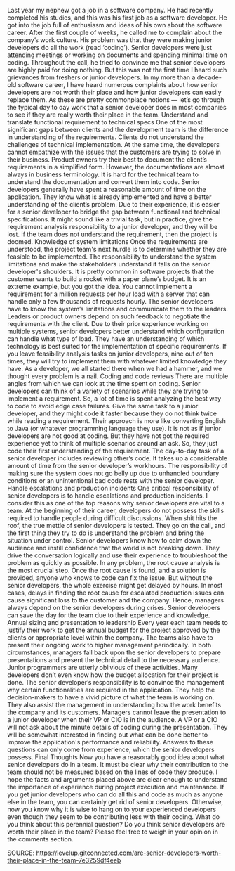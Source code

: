
Last year my nephew got a job in a software company. He had recently completed his studies, and this was his first job as a software developer. He got into the job full of enthusiasm and ideas of his own about the software career.
After the first couple of weeks, he called me to complain about the company’s work culture. His problem was that they were making junior developers do all the work (read ‘coding’). Senior developers were just attending meetings or working on documents and spending minimal time on coding.
Throughout the call, he tried to convince me that senior developers are highly paid for doing nothing. But this was not the first time I heard such grievances from freshers or junior developers.
In my more than a decade-old software career, I have heard numerous complaints about how senior developers are not worth their place and how junior developers can easily replace them.
As these are pretty commonplace notions — let’s go through the typical day to day work that a senior developer does in most companies to see if they are really worth their place in the team.
Understand and translate functional requirement to technical specs
One of the most significant gaps between clients and the development team is the difference in understanding of the requirements. Clients do not understand the challenges of technical implementation. At the same time, the developers cannot empathize with the issues that the customers are trying to solve in their business.
Product owners try their best to document the client’s requirements in a simplified form. However, the documentations are almost always in business terminology. It is hard for the technical team to understand the documentation and convert them into code.
Senior developers generally have spent a reasonable amount of time on the application. They know what is already implemented and have a better understanding of the client’s problem. Due to their experience, it is easier for a senior developer to bridge the gap between functional and technical specifications.
It might sound like a trivial task, but in practice, give the requirement analysis responsibility to a junior developer, and they will be lost. If the team does not understand the requirement, then the project is doomed.
Knowledge of system limitations
Once the requirements are understood, the project team's next hurdle is to determine whether they are feasible to be implemented. The responsibility to understand the system limitations and make the stakeholders understand it falls on the senior developer's shoulders.
It is pretty common in software projects that the customer wants to build a rocket with a paper plane’s budget. It is an extreme example, but you got the idea.
You cannot implement a requirement for a million requests per hour load with a server that can handle only a few thousands of requests hourly. The senior developers have to know the system’s limitations and communicate them to the leaders. Leaders or product owners depend on such feedback to negotiate the requirements with the client.
Due to their prior experience working on multiple systems, senior developers better understand which configuration can handle what type of load. They have an understanding of which technology is best suited for the implementation of specific requirements.
If you leave feasibility analysis tasks on junior developers, nine out of ten times, they will try to implement them with whatever limited knowledge they have. As a developer, we all started there when we had a hammer, and we thought every problem is a nail.
Coding and code reviews
There are multiple angles from which we can look at the time spent on coding. Senior developers can think of a variety of scenarios while they are trying to implement a requirement. So, a lot of time is spent analyzing the best way to code to avoid edge case failures.
Give the same task to a junior developer, and they might code it faster because they do not think twice while reading a requirement. Their approach is more like converting English to Java (or whatever programming language they use).
It is not as if junior developers are not good at coding. But they have not got the required experience yet to think of multiple scenarios around an ask. So, they just code their first understanding of the requirement.
The day-to-day task of a senior developer includes reviewing other’s code. It takes up a considerable amount of time from the senior developer’s workhours. The responsibility of making sure the system does not go belly up due to unhandled boundary conditions or an unintentional bad code rests with the senior developer.
Handle escalations and production incidents
One critical responsibility of senior developers is to handle escalations and production incidents. I consider this as one of the top reasons why senior developers are vital to a team.
At the beginning of their career, developers do not possess the skills required to handle people during difficult discussions. When shit hits the roof, the true mettle of senior developers is tested. They go on the call, and the first thing they try to do is understand the problem and bring the situation under control.
Senior developers know how to calm down the audience and instill confidence that the world is not breaking down. They drive the conversation logically and use their experience to troubleshoot the problem as quickly as possible.
In any problem, the root cause analysis is the most crucial step. Once the root cause is found, and a solution is provided, anyone who knows to code can fix the issue. But without the senior developers, the whole exercise might get delayed by hours.
In most cases, delays in finding the root cause for escalated production issues can cause significant loss to the customer and the company. Hence, managers always depend on the senior developers during crises. Senior developers can save the day for the team due to their experience and knowledge.
Annual sizing and presentation to leadership
Every year each team needs to justify their work to get the annual budget for the project approved by the clients or appropriate level within the company. The teams also have to present their ongoing work to higher management periodically.
In both circumstances, managers fall back upon the senior developers to prepare presentations and present the technical detail to the necessary audience. Junior programmers are utterly oblivious of these activities. Many developers don’t even know how the budget allocation for their project is done.
The senior developer’s responsibility is to convince the management why certain functionalities are required in the application. They help the decision-makers to have a vivid picture of what the team is working on. They also assist the management in understanding how the work benefits the company and its customers.
Managers cannot leave the presentation to a junior developer when their VP or CIO is in the audience. A VP or a CIO will not ask about the minute details of coding during the presentation.
They will be somewhat interested in finding out what can be done better to improve the application's performance and reliability. Answers to these questions can only come from experience, which the senior developers possess.
Final Thoughts
Now you have a reasonably good idea about what senior developers do in a team. It must be clear why their contribution to the team should not be measured based on the lines of code they produce.
I hope the facts and arguments placed above are clear enough to understand the importance of experience during project execution and maintenance.
If you get junior developers who can do all this and code as much as anyone else in the team, you can certainly get rid of senior developers. Otherwise, now you know why it is wise to hang on to your experienced developers even though they seem to be contributing less with their coding.
What do you think about this perennial question? Do you think senior developers are worth their place in the team? Please feel free to weigh in your opinion in the comments section.

SOURCE: https://levelup.gitconnected.com/are-senior-developers-worth-their-place-in-the-team-7e3259df4eeb
